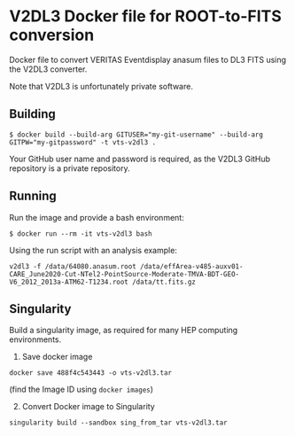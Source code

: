 # V2DL3 Docker file for ROOT-to-FITS conversion

Docker file to convert VERITAS Eventdisplay anasum files to DL3 FITS using the V2DL3 converter. 

Note that V2DL3 is unfortunately private software.

## Building

```
$ docker build --build-arg GITUSER="my-git-username" --build-arg GITPW="my-gitpassword" -t vts-v2dl3 .
```

Your GitHub user name and password is required, as the V2DL3 GitHub repository is a private repository.

## Running

Run the image and provide a bash environment:

```
$ docker run --rm -it vts-v2dl3 bash
```

Using the run script with an analysis example:
```
v2dl3 -f /data/64080.anasum.root /data/effArea-v485-auxv01-CARE_June2020-Cut-NTel2-PointSource-Moderate-TMVA-BDT-GEO-V6_2012_2013a-ATM62-T1234.root /data/tt.fits.gz
```

## Singularity

Build a singularity image, as required for many HEP computing environments.

1. Save docker image
```
docker save 488f4c543443 -o vts-v2dl3.tar
```
(find the Image ID using `docker images`)

2. Convert Docker image to Singularity
```
singularity build --sandbox sing_from_tar vts-v2dl3.tar
```
